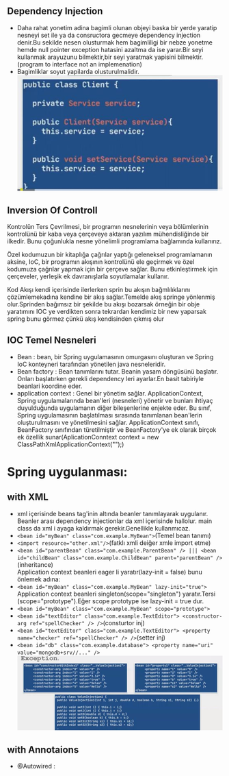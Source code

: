 ## Dependency Injection
- Daha rahat yonetim adina bagimli olunan objeyi baska bir yerde yaratip nesneyi set ile ya da consructora gecmeye dependency injection denir.Bu sekilde nesen olusturmak hem bagimliligi bir nebze yonetme hemde null pointer exception hatasini azaltma da ise yarar.Bir seyi kullanmak arayuzunu bilmektir,bir seyi yaratmak yapisini bilmektir.(program to interface not an implemenation)  
- Bagimliklar soyut yapilarda olusturulmalidir.  
![Profile](https://github.com/omerulusoy41/SpringTemelleri/blob/master/ss/DI.jpg)  
## Inversion Of Controll
Kontrolün Ters Çevrilmesi, bir programın nesnelerinin veya bölümlerinin kontrolünü bir kaba veya çerçeveye aktaran yazılım mühendisliğinde bir ilkedir. Bunu çoğunlukla nesne yönelimli programlama bağlamında kullanırız.

Özel kodumuzun bir kitaplığa çağrılar yaptığı geleneksel programlamanın aksine, IoC, bir programın akışının kontrolünü ele geçirmek ve özel kodumuza çağrılar yapmak için bir çerçeve sağlar. Bunu etkinleştirmek için çerçeveler, yerleşik ek davranışlarla soyutlamalar kullanır.

Kod Akışı kendi içerisinde ilerlerken sprin bu akışın bağmlılıklarını çözümlemekadına kendine bir akış sağlar.Temelde akış springe yönlenmiş olur.Sprinden bağımsız bir şekilde bu akışı bozarsak örneğin bir obje yaratımını IOC ye verdikten sonra tekrardan kendimiz bir new yaparsak spring bunu görmez çünkü akış kendisinden çıkmış olur
## IOC Temel Nesneleri
- Bean : bean, bir Spring uygulamasının omurgasını oluşturan ve Spring IoC konteyneri tarafından yönetilen java nesneleridir.
- Bean factory : Bean tanımlarını tutar. Beanin yasam döngüsünü başlatır. Onları başlatırken gerekli dependency leri ayarlar.En basit tabiriyle beanlari koordine eder. 
- application context : Genel bir yönetim sağlar. ApplicationContext, Spring uygulamalarında bean'leri (nesneleri) yönetir ve bunları ihtiyaç duyulduğunda uygulamanın diğer bileşenlerine enjekte eder. Bu sınıf, Spring uygulamasının başlatılması sırasında tanımlanan bean'lerin oluşturulmasını ve yönetilmesini sağlar.
ApplicationContext sınıfı, BeanFactory sınıfından türetilmiştir ve BeanFactory'ye ek olarak birçok ek özellik sunar(AplicationConntext context = new ClassPathXmlApplicationContext("");)  
# Spring uygulanması:

## with XML 
- xml içerisinde beans tag'inin altında beanler tanımlayarak uygulanır. Beanler arası dependency injectionlar da xml içerisinde hallolur. main class da xml i ayaga kaldırmak gerekir.Genellikle kullanmıcaz.  
- ```<bean id="myBean" class="com.example.MyBean">```(Temel bean tanımı)  
- ```<import resource="other.xml"/>```(fatklı xmli deiğer xmle import etme)  
- ```<bean id="parentBean" class="com.example.ParentBean" /> ||| <bean id="childBean" class="com.example.ChildBean" parent="parentBean" />```(inheritance)  
Application context beanleri eager li yaratır(lazy-init = false) bunu önlemek adına:  
- ```<bean id="myBean" class="com.example.MyBean" lazy-init="true">```  
Application context beanleri singleton(scope="singleton") yaratır.Tersi (scope="prototype").Eğer scope prototype ise lazy-init = true dur.    
- ```<bean id="myBean" class="com.example.MyBean" scope="prototype">```  
- ```<bean id="textEditor" class="com.example.TextEditor"> <constructor-arg ref="spellChecker" /> />```(consturtor inj)  
- ```<bean id="textEditor" class="com.example.TextEditor"> <property name="checker" ref="spellChecker" /> />```(setter inj)  
- ```<bean id="db" class="com.example.database"> <property name="uri" value="mongodb+srv//..." />```  
![Profile](https://github.com/omerulusoy41/SpringTemelleri/blob/master/ss/ValueInejction.jpg)  
## with Annotaions
- @Autowired :
